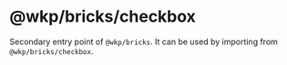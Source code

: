 # @wkp/bricks/checkbox

Secondary entry point of `@wkp/bricks`. It can be used by importing from `@wkp/bricks/checkbox`.
